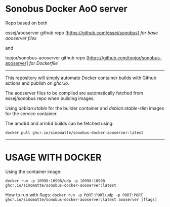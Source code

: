 # Sonobus Docker AoO server

Repo based on both

essej/aooserver github repo [https://github.com/essej/sonobus] *for base aooserver files*

and

topjor/sonobus-aooserver github repo [https://github.com/topjor/sonobus-aooserver] *for Dockerfile*

---

This repository will simply automate Docker container builds with Github actions and publish on _ghcr.io_.

The aooserver files to be compiled are automatically fetched from essej/sonobus repo when building images.

Using *debian:stable* for the builder container and *debian:stable-slim* images for the service container.

The amd64 and arm64 builds can be fetched using:
```
docker pull ghcr.io/simomatte/sonobus-docker-aooserver:latest
```

---

# USAGE WITH DOCKER

Using the container image:

    docker run -p 10998:10998/udp -p 10998:10998 ghcr.io/simomatte/sonobus-docker-aooserver:latest

How to run with flags: `docker run -p PORT:PORT/udp -p PORT:PORT ghcr.io/simomatte/sonobus-docker-aooserver:latest aooserver [flags]`
